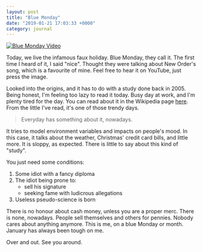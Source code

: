 ```yaml
---
layout: post
title: "Blue Monday"
date: "2019-01-21 17:03:33 +0000"
category: journal
---
```


[![Blue Monday Video][Video-image]][Video-link]


Today, we live the infamous faux holiday. Blue Monday, they call it. The first
time I heard of it, I said "nice". Thought they were talking about New Order's
song, which is a favourite of mine. Feel free to hear it on YouTube, just press
the image.

Looked into the origins, and it has to do with a study done back in 2005. Being
honest, I'm feeling too lazy to read it today. Busy day at work, and I'm plenty
tired for the day. You can read about it in the Wikipedia page
[here][Wiki-article]. From the little I've read, it's one of those trendy days.

> Everyday has something about it, nowadays.

It tries to model environment variables and impacts on people's mood. In this
case, it talks about the weather, Christmas' credit card bills, and little more.
It is sloppy, as expected. There is little to say about this kind of "study".

You just need some conditions:
1. Some idiot with a fancy diploma 
2. The idiot being prone to:
	- sell his signature
	- seeking fame with ludicrous allegations
3. Useless pseudo-science is born

There is no honour about cash money, unless you are a proper merc. There is
none, nowadays. People sell themselves and others for pennies. Nobody cares
about anything anymore. This is me, on a blue Monday or month. January has
always been tough on me.

Over and out. See you around.

[Video-image]: https://img.youtube.com/vi/KSGWsmR4ipM/0.jpg
[Video-link]: https://youtu.be/KSGWsmR4ipM
[Wiki-article]: https://en.wikipedia.org/wiki/Blue_Monday_%28date%29

